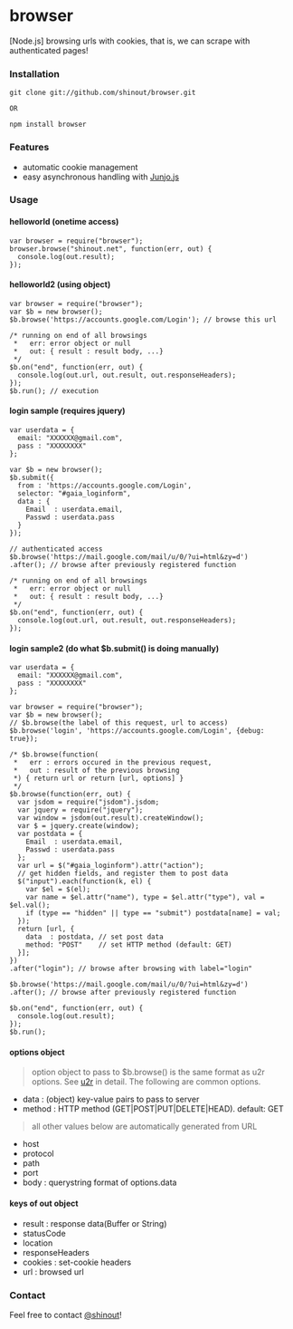 browser
==========
[Node.js] browsing urls with cookies, that is, we can scrape with authenticated pages!

### Installation ###
    git clone git://github.com/shinout/browser.git

    OR

    npm install browser 

### Features ###
 - automatic cookie management
 - easy asynchronous handling with <a href="https://github.com/shinout/Junjo.js">Junjo.js</a>

### Usage ###
#### helloworld (onetime access) ####
    var browser = require("browser");
    browser.browse("shinout.net", function(err, out) {
      console.log(out.result);
    });

#### helloworld2 (using object) ####
    var browser = require("browser");
    var $b = new browser();
    $b.browse('https://accounts.google.com/Login'); // browse this url

    /* running on end of all browsings
     *   err: error object or null
     *   out: { result : result body, ...}
     */
    $b.on("end", function(err, out) {
      console.log(out.url, out.result, out.responseHeaders);
    });
    $b.run(); // execution

#### login sample (requires jquery) ####
    var userdata = {
      email: "XXXXXX@gmail.com",
      pass : "XXXXXXXX"
    };

    var $b = new browser();
    $b.submit({
      from : 'https://accounts.google.com/Login',
      selector: "#gaia_loginform",
      data : {
        Email  : userdata.email,
        Passwd : userdata.pass
      }
    });

    // authenticated access
    $b.browse('https://mail.google.com/mail/u/0/?ui=html&zy=d')
    .after(); // browse after previously registered function

    /* running on end of all browsings
     *   err: error object or null
     *   out: { result : result body, ...}
     */
    $b.on("end", function(err, out) {
      console.log(out.url, out.result, out.responseHeaders);
    });

#### login sample2 (do what $b.submit() is doing manually) ####
    var userdata = {
      email: "XXXXXX@gmail.com",
      pass : "XXXXXXXX"
    };

    var browser = require("browser");
    var $b = new browser();
    // $b.browse(the label of this request, url to access)
    $b.browse('login', 'https://accounts.google.com/Login', {debug: true});

    /* $b.browse(function(
     *   err : errors occured in the previous request, 
     *   out : result of the previous browsing
     *) { return url or return [url, options] }
     */
    $b.browse(function(err, out) {
      var jsdom = require("jsdom").jsdom;
      var jquery = require("jquery");
      var window = jsdom(out.result).createWindow();
      var $ = jquery.create(window);
      var postdata = {
        Email  : userdata.email,
        Passwd : userdata.pass
      };
      var url = $("#gaia_loginform").attr("action");
      // get hidden fields, and register them to post data
      $("input").each(function(k, el) {
        var $el = $(el);
        var name = $el.attr("name"), type = $el.attr("type"), val = $el.val();
        if (type == "hidden" || type == "submit") postdata[name] = val;
      });
      return [url, {
        data  : postdata, // set post data
        method: "POST"    // set HTTP method (default: GET)
      }];
    })
    .after("login"); // browse after browsing with label="login"

    $b.browse('https://mail.google.com/mail/u/0/?ui=html&zy=d')
    .after(); // browse after previously registered function

    $b.on("end", function(err, out) {
      console.log(out.result);
    });
    $b.run();

#### options object ####
>option object to pass to $b.browse() is the same format as u2r options.
See <a href="https://github.com/shinout/u2r">u2r</a> in detail.
The following are common options.

 - data   : (object) key-value pairs to pass to server
 - method : HTTP method (GET|POST|PUT|DELETE|HEAD). default: GET

>all other values below are automatically generated from URL

 - host
 - protocol
 - path
 - port
 - body : querystring format of options.data

#### keys of out object ####
 - result : response data(Buffer or String)
 - statusCode
 - location
 - responseHeaders
 - cookies : set-cookie headers
 - url : browsed url

### Contact ###
Feel free to contact <a href="twitter.com/shinout">@shinout</a>!
